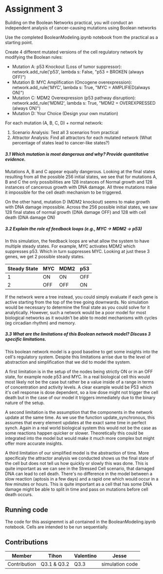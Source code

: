 # Assignment 3

Building on the Boolean Networks practical, you will conduct an independent analysis of cancer-causing mutations using Boolean networks

Use the completed BooleanModeling.ipynb notebook from the practical as a starting point.

Create 4 different mutated versions of the cell regulatory network by modifying the Boolean rules:

- Mutation A: p53 Knockout (Loss of tumor suppressor):   network.add_rule('p53', lambda s: False, "p53 = BROKEN (always OFF)")
- Mutation B: MYC Amplification (Oncogene overexpression):   network.add_rule('MYC', lambda s: True, "MYC = AMPLIFIED(always ON)")
- Mutation C: MDM2 Overexpression (p53 pathway disruption):   network.add_rule('MDM2', lambda s: True, "MDM2 = OVEREXPRESSED (always ON)")
- Mutation D: Your Choice (Design your own mutation)

For each mutation (A, B, C, D) + normal network:

1. Scenario Analysis: Test all 3 scenarios from practical
2. Attractor Analysis: Find all attractors for each mutated network (What percentage of states lead to cancer-like states?)


##### 3.1 Which mutation is most dangerous and why? Provide quantitative evidence.

Mutations A, B and C appear equally dangerous. Looking at the final states resulting from all the possible 256 initial states, we see that for mutations A, B and C the only possibilities are 128 instances of Normal growth and 128 instances of cancerous growth with DNA damage. All three mutations make it impossible for the cell death mechanism to be triggered.

On the other hand, mutation D (MDM2 knockout) seems to make growth with DNA damage impossible. Across the 256 possible initial states, we saw 128 final states of normal growth (DNA damage OFF) and 128 with cell death (DNA damage ON)

##### 3.2 Explain the role of feedback loops (e.g., MYC → MDM2 → p53)

In this simulation, the feedback loops are what allow the system to have multiple steady states. For example, MYC activates MDM2 which suppresses p53. Which in turn suppresses MYC. Looking at just these 3 genes, we get 2 possible steady states.

| Steady State | MYC | MDM2 | p53 |
|--------------|-----|------|-----|
| 1            | ON  | ON   | OFF |
| 2            | OFF | OFF  | ON  |

If the network were a tree instead, you could simply evaluate if each gene is active starting from the top of the tree going downwards. No simulation would be necessary to determine the final state as you could solve for it analytically. However, such a network would be a poor model for most biological networks as it wouldn't be able to model mechanisms with cycles (eg circadian rhythm) and memory.

##### 3.3 What are the limitations of this Boolean network model? Discuss 3 specific limitations.

This boolean network model is a good baseline to get some insights into the cell's regulatory system. Despite this limitations arrise due to the level of abstraction and simplification that we did to model the system.

A first limitation is in the setup of the nodes being strictly ON or in an OFF state, for example node p53 and MYC. In a real biological cell this would most likely not be the case but rather be a value inside of a range in terms of concentration and activity levels. A clear example would be P53 which it's cell response is dose dependent, so a low dose might not trigger the cell death but in the case of our model it triggers immediately due to the binary nature of the setup. 

A second limitation is the assumption that the components in the network update at the same time. As we use the function update_synchronous, this assumes that every element updates at the exact same time in perfect synch. Again in a real world biological system this would not be the case as some reactions happen quicker or slower. Theoretically this could be integrated into the model but would make it much more complex but might offer more accurate insights. 

A third limitation of our simplified model is the abstraction of time. More specificaly the attractor analysis we conducted shows us the final state of the cell but does not tell us how quickly or slowly this was done. This is quite important as we can see in the Stressed Cell scenario, that damaged DNA can lead to cell death. There's no difference in the model between a slow reaction (aptosis in a few days) and a rapid one which would occur in a few minutes or hours. This is quite important as a cell that has some DNA damage might be able to split in time and pass on mutations before cell death occurs. 

## Running code

The code for this assignemnt is all contained in the BooleanModeling.ipynb notebook. Cells are intended to be run sequentially.

## Contributions

Member | Tihon | Valentino | Jesse
-|-|-|-
Contribution | Q3.1 & Q3.2 | Q3.3 | simulation code